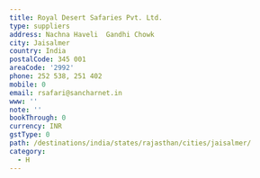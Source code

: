 ```yaml
---
title: Royal Desert Safaries Pvt. Ltd.
type: suppliers
address: Nachna Haveli  Gandhi Chowk
city: Jaisalmer
country: India
postalCode: 345 001
areaCode: '2992'
phone: 252 538, 251 402
mobile: 0
email: rsafari@sancharnet.in
www: ''
note: ''
bookThrough: 0
currency: INR
gstType: 0
path: /destinations/india/states/rajasthan/cities/jaisalmer/
category:
  - H
---
```


